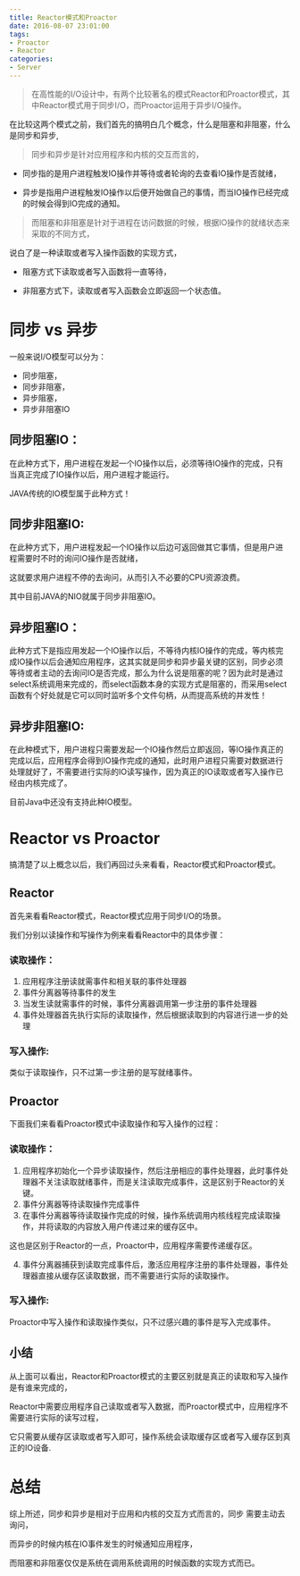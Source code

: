 ```yaml
---
title: Reactor模式和Proactor
date: 2016-08-07 23:01:00
tags:
- Proactor
- Reactor
categories:
- Server
---
```



> 在高性能的I/O设计中，有两个比较著名的模式Reactor和Proactor模式，其中Reactor模式用于同步I/O，而Proactor运用于异步I/O操作。


在比较这两个模式之前，我们首先的搞明白几个概念，什么是阻塞和非阻塞，什么是同步和异步,

>同步和异步是针对应用程序和内核的交互而言的，

- 同步指的是用户进程触发IO操作并等待或者轮询的去查看IO操作是否就绪，

- 异步是指用户进程触发IO操作以后便开始做自己的事情，而当IO操作已经完成的时候会得到IO完成的通知。

>而阻塞和非阻塞是针对于进程在访问数据的时候，根据IO操作的就绪状态来采取的不同方式，

说白了是一种读取或者写入操作函数的实现方式，

- 阻塞方式下读取或者写入函数将一直等待，

- 非阻塞方式下，读取或者写入函数会立即返回一个状态值。

# 同步 vs 异步

一般来说I/O模型可以分为：
- 同步阻塞，
- 同步非阻塞，
- 异步阻塞，
- 异步非阻塞IO


## 同步阻塞IO：

在此种方式下，用户进程在发起一个IO操作以后，必须等待IO操作的完成，只有当真正完成了IO操作以后，用户进程才能运行。

JAVA传统的IO模型属于此种方式！

## 同步非阻塞IO:

在此种方式下，用户进程发起一个IO操作以后边可返回做其它事情，但是用户进程需要时不时的询问IO操作是否就绪，

这就要求用户进程不停的去询问，从而引入不必要的CPU资源浪费。

其中目前JAVA的NIO就属于同步非阻塞IO。

##  异步阻塞IO：

此种方式下是指应用发起一个IO操作以后，不等待内核IO操作的完成，等内核完成IO操作以后会通知应用程序，这其实就是同步和异步最关键的区别，同步必须等待或者主动的去询问IO是否完成，那么为什么说是阻塞的呢？因为此时是通过select系统调用来完成的，而select函数本身的实现方式是阻塞的，而采用select函数有个好处就是它可以同时监听多个文件句柄，从而提高系统的并发性！

## 异步非阻塞IO:

在此种模式下，用户进程只需要发起一个IO操作然后立即返回，等IO操作真正的完成以后，应用程序会得到IO操作完成的通知，此时用户进程只需要对数据进行处理就好了，不需要进行实际的IO读写操作，因为真正的IO读取或者写入操作已经由内核完成了。

目前Java中还没有支持此种IO模型。

# Reactor vs Proactor

搞清楚了以上概念以后，我们再回过头来看看，Reactor模式和Proactor模式。

## Reactor

首先来看看Reactor模式，Reactor模式应用于同步I/O的场景。

我们分别以读操作和写操作为例来看看Reactor中的具体步骤：

### 读取操作：

1. 应用程序注册读就需事件和相关联的事件处理器
2. 事件分离器等待事件的发生
3. 当发生读就需事件的时候，事件分离器调用第一步注册的事件处理器
4. 事件处理器首先执行实际的读取操作，然后根据读取到的内容进行进一步的处理

### 写入操作:

类似于读取操作，只不过第一步注册的是写就绪事件。

## Proactor

下面我们来看看Proactor模式中读取操作和写入操作的过程：


### 读取操作：

1. 应用程序初始化一个异步读取操作，然后注册相应的事件处理器，此时事件处理器不关注读取就绪事件，而是关注读取完成事件，这是区别于Reactor的关键。
2. 事件分离器等待读取操作完成事件
3. 在事件分离器等待读取操作完成的时候，操作系统调用内核线程完成读取操作，并将读取的内容放入用户传递过来的缓存区中。

这也是区别于Reactor的一点，Proactor中，应用程序需要传递缓存区。

4. 事件分离器捕获到读取完成事件后，激活应用程序注册的事件处理器，事件处理器直接从缓存区读取数据，而不需要进行实际的读取操作。

### 写入操作:

Proactor中写入操作和读取操作类似，只不过感兴趣的事件是写入完成事件。

## 小结

从上面可以看出，Reactor和Proactor模式的主要区别就是真正的读取和写入操作是有谁来完成的，

Reactor中需要应用程序自己读取或者写入数据，而Proactor模式中，应用程序不需要进行实际的读写过程，

它只需要从缓存区读取或者写入即可，操作系统会读取缓存区或者写入缓存区到真正的IO设备.

# 总结

综上所述，同步和异步是相对于应用和内核的交互方式而言的，同步 需要主动去询问，

而异步的时候内核在IO事件发生的时候通知应用程序，

而阻塞和非阻塞仅仅是系统在调用系统调用的时候函数的实现方式而已。

